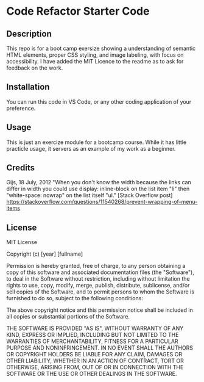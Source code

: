 # Code Refactor Starter Code

## Description

This repo is for a boot camp exersize showing a understanding of semantic HTML elements, proper CSS styling, and image labeling, with focus on accessibility. I have added the MIT Licence to the readme as to ask for feedback on the work.


## Installation

You can run this code in VS Code, or any other coding application of your preference. 

## Usage
This is just an exercize module for a bootcamp course. While it has little practicle usage, it servers as an example of my work as a beginner.

## Credits
Gijs, 18 July, 2012 "When you don't know the width because the links can differ in width you could use display: inline-block on the list item "li" then "white-space: nowrap" on the list itself "ul." [Stack Overflow post] https://stackoverflow.com/questions/11540268/prevent-wrapping-of-menu-items



## License

MIT License

Copyright (c) [year] [fullname]

Permission is hereby granted, free of charge, to any person obtaining a copy
of this software and associated documentation files (the "Software"), to deal
in the Software without restriction, including without limitation the rights
to use, copy, modify, merge, publish, distribute, sublicense, and/or sell
copies of the Software, and to permit persons to whom the Software is
furnished to do so, subject to the following conditions:

The above copyright notice and this permission notice shall be included in all
copies or substantial portions of the Software.

THE SOFTWARE IS PROVIDED "AS IS", WITHOUT WARRANTY OF ANY KIND, EXPRESS OR
IMPLIED, INCLUDING BUT NOT LIMITED TO THE WARRANTIES OF MERCHANTABILITY,
FITNESS FOR A PARTICULAR PURPOSE AND NONINFRINGEMENT. IN NO EVENT SHALL THE
AUTHORS OR COPYRIGHT HOLDERS BE LIABLE FOR ANY CLAIM, DAMAGES OR OTHER
LIABILITY, WHETHER IN AN ACTION OF CONTRACT, TORT OR OTHERWISE, ARISING FROM,
OUT OF OR IN CONNECTION WITH THE SOFTWARE OR THE USE OR OTHER DEALINGS IN THE
SOFTWARE.
